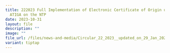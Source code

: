 ```yaml
---
title: 222023 Full Implementation of Electronic Certificate of Origin under
  ATIGA on the NTP
date: 2023-10-31
layout: file
description: ""
image: ""
file_url: /files/news-and-media/Circular_22_2023__updated_on_29_Jan_2024_.pdf
variant: tiptap
---
```

